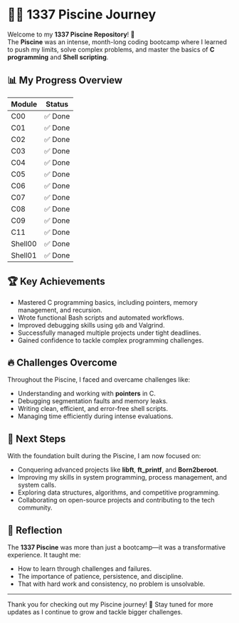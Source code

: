 


# 🏊‍♂️ 1337 Piscine Journey


Welcome to my **1337 Piscine Repository**! 🚀  
The **Piscine** was an intense, month-long coding bootcamp where I learned to push my limits, solve complex problems, and master the basics of **C programming** and **Shell scripting**.



## 📊 My Progress Overview

| Module    | Status      |
|-----------|-------------|
| C00       | ✅ Done     |
| C01       | ✅ Done     |
| C02       | ✅ Done     |
| C03       | ✅ Done     |
| C04       | ✅ Done     |
| C05       | ✅ Done     |
| C06       | ✅ Done     |
| C07       | ✅ Done     |
| C08       | ✅ Done     |
| C09       | ✅ Done     |
| C11       | ✅ Done     |
| Shell00   | ✅ Done     |
| Shell01   | ✅ Done     |


## 🏆 Key Achievements
- Mastered C programming basics, including pointers, memory management, and recursion.
- Wrote functional Bash scripts and automated workflows.
- Improved debugging skills using `gdb` and Valgrind.
- Successfully managed multiple projects under tight deadlines.
- Gained confidence to tackle complex programming challenges.



## 🔥 Challenges Overcome
Throughout the Piscine, I faced and overcame challenges like:
- Understanding and working with **pointers** in C.
- Debugging segmentation faults and memory leaks.
- Writing clean, efficient, and error-free shell scripts.
- Managing time efficiently during intense evaluations.



## 🎯 Next Steps
With the foundation built during the Piscine, I am now focused on:
- Conquering advanced projects like **libft**, **ft_printf**, and **Born2beroot**.
- Improving my skills in system programming, process management, and system calls.
- Exploring data structures, algorithms, and competitive programming.
- Collaborating on open-source projects and contributing to the tech community.



## 🌟 Reflection
The **1337 Piscine** was more than just a bootcamp—it was a transformative experience. It taught me:
- How to learn through challenges and failures.
- The importance of patience, persistence, and discipline.
- That with hard work and consistency, no problem is unsolvable.

---

Thank you for checking out my Piscine journey! 🚀 Stay tuned for more updates as I continue to grow and tackle bigger challenges.
